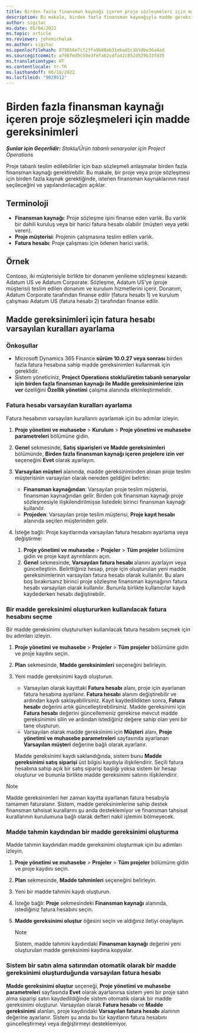 ```yaml
---
title: Birden fazla finansman kaynağı içeren proje sözleşmeleri için madde gereksinimleri
description: Bu makale, birden fazla finansman kaynağıyla madde gereksinimlerinin nasıl yapılandırılacağı ve kullanılacağı hakkında bilgi sağlar.
author: sigitac
ms.date: 05/04/2022
ms.topic: article
ms.reviewer: johnmichalak
ms.author: sigitac
ms.openlocfilehash: 079856e7cf2ffa9b80ab31ebad1c1b5dbe36a4ad
ms.sourcegitcommit: a798fed5c59e3fefa62cdfa42c852d529b33fd35
ms.translationtype: HT
ms.contentlocale: tr-TR
ms.lasthandoff: 06/18/2022
ms.locfileid: "9028512"
---
```

# <a name="item-requirements-for-project-contracts-with-multiple-funding-sources"></a>Birden fazla finansman kaynağı içeren proje sözleşmeleri için madde gereksinimleri

_**Şunlar için Geçerlidir:** Stoklu/Ürün tabanlı senaryolar için Project Operations_

Proje tabanlı teslim edilebilirler için bazı sözleşmeli anlaşmalar birden fazla finansman kaynağı gerektirebilir. Bu makale, bir proje veya proje sözleşmesi için birden fazla kaynak gerektiğinde, istenen finansman kaynaklarının nasıl seçileceğini ve yapılandırılacağını açıklar.

## <a name="terminology"></a>Terminoloji

- **Finansman kaynağı**: Proje sözleşme işini finanse eden varlık. Bu varlık bir dahili kuruluş veya bir harici fatura hesabı olabilir (müşteri veya yetki veren).
- **Proje müşterisi**: Projenin çalışmasına teslim edilen varlık.
- **Fatura hesabı**: Proje çalışması için ödenen harici varlık.

## <a name="example"></a>Örnek

Contoso, iki müşterisiyle birlikte bir donanım yenileme sözleşmesi kazandı: Adatum US ve Adatum Corporate. Sözleşme, Adatum US'ye (proje müşterisi) teslim edilen donanım ve kurulum hizmetlerini içerir. Donanım, Adatum Corporate tarafından finanse edilir (fatura hesabı 1) ve kurulum çalışması Adatum US (fatura hesabı 2) tarafından finanse edilir.

## <a name="set-up-invoice-account-defaulting-rules-for-item-requirements"></a>Madde gereksinimleri için fatura hesabı varsayılan kuralları ayarlama

### <a name="prerequisites"></a>Önkoşullar

- Microsoft Dynamics 365 Finance **sürüm 10.0.27 veya sonrası** birden fazla fatura hesabına sahip madde gereksinimleri kullanmak için gereklidir.
- Sistem yöneticiniz, **Project Operations stoklu/üretim tabanlı senaryolar için birden fazla finansman kaynağı ile Madde gereksinimlerine izin ver** özelliğini **Özellik yönetimi** çalışma alanında etkinleştirmelidir.

### <a name="set-up-the-invoice-account-defaulting-rules"></a>Fatura hesabı varsayılan kuralları ayarlama

Fatura hesabının varsayılan kurallarını ayarlamak için bu adımlar izleyin.

1. **Proje yönetimi ve muhasebe** \> **Kurulum** \> **Proje yönetimi ve muhasebe parametreleri** bölümüne gidin.
1. **Genel** sekmesinde, **Satış siparişleri ve Madde gereksinimleri** bölümünde, **Birden fazla finansman kaynağı içeren projelere izin ver** seçeneğini **Evet** olarak ayarlayın.
1. **Varsayılan müşteri** alanında, madde gereksiniminden alınan proje teslim müşterisinin varsayılan olarak nereden geldiğini belirtin:

    - **Finansman kaynağından**: Varsayılan proje teslim müşterisi, finansman kaynağından gelir. Birden çok finansman kaynağı proje sözleşmesiyle ilişkilendirilmişse listedeki birinci finansman kaynağı kullanılır.
    - **Projeden**: Varsayılan proje teslim müşterisi, **Proje kayıt hesabı** alanında seçilen müşterinden gelir.

1. İsteğe bağlı: Proje kayıtlarında varsayılan fatura hesabını ayarlama veya değiştirme:

    1. **Proje yönetimi ve muhasebe** \> **Projeler** \> **Tüm projeler** bölümüne gidin ve proje kayıt ayrıntılarını açın.
    2. **Genel** sekmesinde, **Varsayılan fatura hesabı** alanını ayarlayın veya güncelleştirin. Belirttiğiniz hesap, proje için oluşturulan yeni madde gereksinimlerinin varsayılan fatura hesabı olarak kullanılır. Bu alanı boş bırakırsanız birinci proje sözleşme finansman kaynağının fatura hesabı varsayılan olarak kullanılır. Bununla birlikte kullanıcılar kaydı kaydederken hesabı değiştirebilir.

### <a name="select-the-invoice-account-to-use-when-you-create-an-item-requirement"></a>Bir madde gereksinimi oluştururken kullanılacak fatura hesabını seçme

Bir madde gereksinimi oluştururken kullanılacak fatura hesabını seçmek için bu adımları izleyin.

1. **Proje yönetimi ve muhasebe** \> **Projeler** \> **Tüm projeler** bölümüne gidin ve proje kaydını seçin.
1. **Plan** sekmesinde, **Madde gereksinimleri** seçeneğini belirleyin.
1. Yeni madde gereksinimi kaydı oluşturun.

    - Varsayılan olarak kayıttaki **Fatura hesabı** alanı, proje için ayarlanan fatura hesabına ayarlanır. **Fatura hesabı** alanını değiştirebilir ve ardından kaydı saklayabilirsiniz. Kayıt kaydedildikten sonra, **Fatura hesabı** değerini artık güncelleştirebilirsiniz. Madde gereksinimi için **Fatura hesabı** değerini güncellemeniz gerekirse mevcut madde gereksinimini silin ve ardından istediğiniz değere sahip olan yeni bir tane oluşturun.
    - Varsayılan olarak madde gereksinimi için **Müşteri** alanı, **Proje yönetimi ve muhasebe parametreleri** sayfasında ayarlanan **Varsayılan müşteri** değerine bağlı olarak ayarlanır.

    Madde gereksinimi kaydı saklandığında, sistem bunu **Madde gereksinimi satış siparişi** üst bilgisi kaydıyla ilişkilendirir. Seçili fatura hesabına sahip açık bir satış siparişi başlığı yoksa sistem bir hesap oluşturur ve bununla birlikte madde gereksinimi satırını ilişkilendirir.

> [!NOTE]
> Madde gereksinimleri her zaman kayıtta ayarlanan fatura hesabıyla tamamen faturalanır. Sistem, madde gereksinimlerine sahip destek finansman tahsisat kurallarını şu anda desteklemiyor ve finansman tahsisat kurallarının kurulumuna bağlı olarak defteri nakil işlemini bölmeyecek.

### <a name="create-an-item-requirement-from-an-item-forecast-record"></a>Madde tahmin kaydından bir madde gereksinimi oluşturma

Madde tahmin kaydından madde gereksinimi oluşturmak için bu adımları izleyin.

1. **Proje yönetimi ve muhasebe** \> **Projeler** \> **Tüm projeler** bölümüne gidin ve proje kaydını seçin.
1. **Plan** sekmesinde, **Madde tahminleri** seçeneğini belirleyin.
1. Yeni bir madde tahmini kaydı oluşturun.
1. İsteğe bağlı: **Proje** sekmesindeki **Finansman kaynağı** alanında, istediğiniz fatura hesabını seçin.
1. **Madde gereksinimi oluştur** öğesini seçin ve aldığınız iletiyi onaylayın.

    > [!NOTE]
    > Sistem, madde tahmini kaydındaki **Finansman kaynağı** değerini yeni oluşturulan madde gereksinimi kaydına kopyalar.

### <a name="default-invoice-account-when-the-system-automatically-creates-an-item-requirement-from-a-purchase-order-line"></a>Sistem bir satın alma satırından otomatik olarak bir madde gereksinimi oluşturduğunda varsayılan fatura hesabı

**Madde gereksinimi oluştur** seçeneği, **Proje yönetimi ve muhasebe parametreleri** sayfasında **Evet** olarak ayarlanırsa sistem yeni bir proje satın alma siparişi satırı kaydedildiğinde sistem otomatik olarak bir madde gereksinimi oluşturur. Varsayılan olarak **Fatura hesabı** ve **Madde gereksinimi** alanları, proje kaydındaki **Varsayılan fatura hesabı** alanının değerine ayarlanır. Sistem şu anda bu tür kayıtların fatura hesabını güncelleştirmeyi veya değiştirmeyi desteklemiyor.
